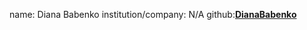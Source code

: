name: Diana Babenko
institution/company: N/A
github:[**DianaBabenko**](https://github.com/DianaBabenko)